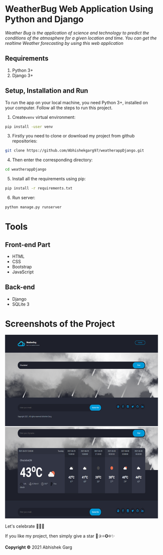 # WeatherBug Web Application Using Python and Django

*Weather Bug is the application of science and technology to predict the conditions of the atmosphere for a given location and time. You can get the realtime Weather forecasting by using this web application*

## Requirements

1. Python 3+
2. Django 3+

## Setup, Installation and Run

To run the app on your local machine, you need Python 3+, installed on your computer. Follow all the steps to run this project.

1. Create`venv` virtual environment:

```bash
pip install -user venv
```

3. Firstly you need to clone or download my project from github repositories:

```bash
git clone https://github.com/Abhishekgarg97/weatherappDjango.git
```

4. Then enter the corresponding directory:

```bash
cd weatherappDjango
```

5. Install all the requirements using pip:

```bash
pip install -r requirements.txt
```

6. Run server:

```bash
python manage.py runserver
```

# Tools

## Front-end Part

* HTML
* CSS
* Bootstrap
* JavaScript

## Back-end

* Django
* SQLite 3

# Screenshots of the Project

<p align="center">
  <img width="660" height="300" src="static/ss/a.png">
  <img width="660" height="300" src="static/ss/b.png">
</p>

Let's celebrate 🍕🍰🍕

If you like my project, then simply give a star 🌟✰⭐✪🔯✨

**Copyright ©** 2021 Abhishek Garg
